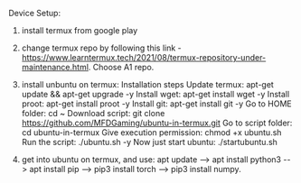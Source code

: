 Device Setup:
1. install termux from google play
2. change termux repo by following this link - https://www.learntermux.tech/2021/08/termux-repository-under-maintenance.html. Choose A1 repo.
3. install unbuntu on termux: 
Installation steps
    Update termux: apt-get update && apt-get upgrade -y
    Install wget: apt-get install wget -y
    Install proot: apt-get install proot -y
    Install git: apt-get install git -y
    Go to HOME folder: cd ~
    Download script: git clone https://github.com/MFDGaming/ubuntu-in-termux.git
    Go to script folder: cd ubuntu-in-termux
    Give execution permission: chmod +x ubuntu.sh
    Run the script: ./ubuntu.sh -y
    Now just start ubuntu: ./startubuntu.sh

4. get into ubuntu on termux, and use: apt update --> apt install python3 --> apt install pip --> pip3 install torch --> pip3 install numpy.

